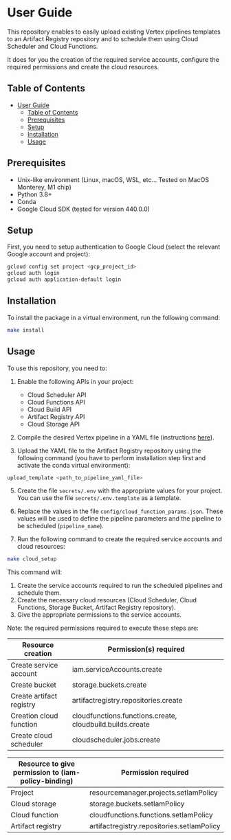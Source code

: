 # User Guide

This repository enables to easily upload existing Vertex pipelines templates to an Artifact Registry repository and to schedule them using Cloud Scheduler and Cloud Functions.

It does for you the creation of the required service accounts, configure the required permissions and create the cloud resources.

## Table of Contents

- [User Guide](#user-guide)
  - [Table of Contents](#table-of-contents)
  - [Prerequisites](#prerequisites)
  - [Setup](#setup)
  - [Installation](#installation)
  - [Usage](#usage)

## Prerequisites

- Unix-like environment (Linux, macOS, WSL, etc... Tested on MacOS Monterey, M1 chip)
- Python 3.8+
- Conda
- Google Cloud SDK (tested for version 440.0.0)

## Setup

First, you need to setup authentication to Google Cloud (select the relevant Google account and project):

```bash
gcloud config set project <gcp_project_id>
gcloud auth login
gcloud auth application-default login
```

## Installation

To install the package in a virtual environment, run the following command:

```bash
make install
```

## Usage

To use this repository, you need to:

1. Enable the following APIs in your project:
   - Cloud Scheduler API
   - Cloud Functions API
   - Cloud Build API
   - Artifact Registry API
   - Cloud Storage API

2. Compile the desired Vertex pipeline in a YAML file (instructions [here](https://cloud.google.com/vertex-ai/docs/pipelines/build-pipeline#compile_your_pipeline_into_a_yaml_file)).

3. Upload the YAML file to the Artifact Registry repository using the following command (you have to perform installation step first and activate the conda virtual environment):

```bash
upload_template <path_to_pipeline_yaml_file>
```

5. Create the file `secrets/.env` with the appropriate values for your project. You can use the file `secrets/.env.template` as a template.

6. Replace the values in the file `config/cloud_function_params.json`. These values will be used to define the pipeline parameters and the pipeline to be scheduled (`pipeline_name`).

7. Run the following command to create the required service accounts and cloud resources:

```bash
make cloud_setup
```

This command will:

1. Create the service accounts required to run the scheduled pipelines and schedule them.
2. Create the necessary cloud resources (Cloud Scheduler, Cloud Functions, Storage Bucket, Artifact Registry repository).
3. Give the appropriate permissions to the service accounts.

Note: the required permissions required to execute these steps are:

| Resource creation        | Permission(s) required                                    |
| ------------------------ | --------------------------------------------------------- |
| Create service account   | iam.serviceAccounts.create                                |
| Create bucket            | storage.buckets.create                                    |
| Create artifact registry | artifactregistry.repositories.create                      |
| Creation cloud function  | cloudfunctions.functions.create, cloudbuild.builds.create |
| Create cloud scheduler   | cloudscheduler.jobs.create                                |

| Resource to give permission to (iam-policy-binding) | Permission required                        |
| ----------------- | ------------------------------------------ |
| Project           | resourcemanager.projects.setIamPolicy      |
| Cloud storage     | storage.buckets.setIamPolicy               |
| Cloud function    | cloudfunctions.functions.setIamPolicy      |
| Artifact registry | artifactregistry.repositories.setIamPolicy |
